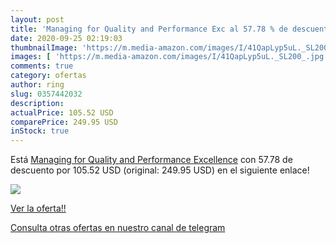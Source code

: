 ```yaml
---
layout: post
title: 'Managing for Quality and Performance Exc al 57.78 % de descuento'
date: 2020-09-25 02:19:03
thumbnailImage: 'https://m.media-amazon.com/images/I/41QapLyp5uL._SL200_.jpg'
images: [ 'https://m.media-amazon.com/images/I/41QapLyp5uL._SL200_.jpg' ]
comments: true
category: ofertas
author: ring
slug: 0357442032
description:
actualPrice: 105.52 USD
comparePrice: 249.95 USD
inStock: true
---
```


Está [Managing for Quality and Performance Excellence](https://www.amazon.com/dp/0357442032/?tag=redken08-20) con 57.78 de descuento por 105.52 USD (original: 249.95 USD) en el siguiente enlace!

[![](https://m.media-amazon.com/images/I/41QapLyp5uL._SL200_.jpg)](https://www.amazon.com/dp/0357442032/?tag=redken08-20)

[Ver la oferta!!](https://www.amazon.com/dp/0357442032/?tag=redken08-20)

[Consulta otras ofertas en nuestro canal de telegram](https://t.me/s/ofertas25)
